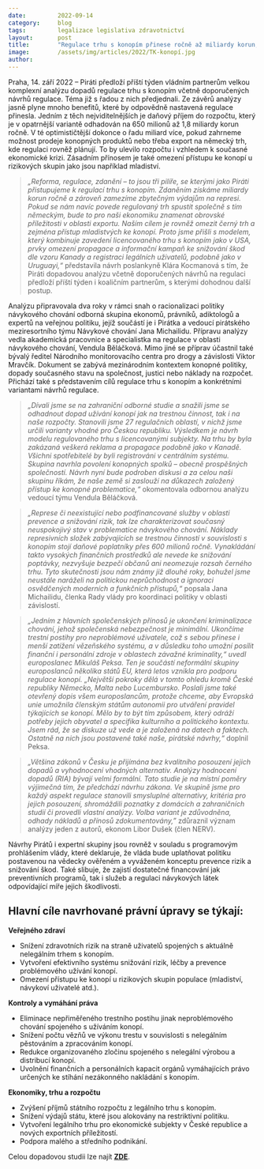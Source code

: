 ```yaml
---
date:         2022-09-14
category:     blog
tags:         legalizace legislativa zdravotnictví
layout:       post
title:        "Regulace trhu s konopím přinese ročně až miliardy korun, potvrdila expertní studie. Piráti předloží návrhy na regulaci vládním partnerům"
image:        /assets/img/articles/2022/TK-konopí.jpg
author:       
---
```


Praha, 14. září 2022 – Piráti předloží příští týden vládním partnerům velkou komplexní analýzu dopadů regulace trhu s konopím včetně doporučených návrhů regulace. Téma již s řadou z nich předjednali. Ze závěrů analýzy jasně plyne mnoho benefitů, které by odpovědně nastavená regulace přinesla. Jedním z těch nejviditelnějších je daňový příjem do rozpočtu, který je v opatrnější variantě odhadován na 650 milionů až 1,8 miliardy korun ročně. V té optimističtější dokonce o řadu miliard více, pokud zahrneme možnost prodeje konopných produktů nebo třeba export na německý trh, kde regulaci rovněž plánují. To by ulevilo rozpočtu i vzhledem k současné ekonomické krizi. Zásadním přínosem je také omezení přístupu ke konopí u rizikových skupin jako jsou například mladiství. 

> *„Reforma, regulace, zdanění – to jsou tři pilíře, se kterými jako Piráti přistupujeme k regulací trhu s konopím. Zdaněním získáme miliardy korun ročně a zároveň zamezíme zbytečným výdajům na represi. Pokud se nám navíc povede regulovaný trh spustit společně s tím německým, bude to pro naši ekonomiku znamenat obrovské příležitosti v oblasti exportu. Naším cílem je rovněž omezit černý trh a zejména přístup mladistvých ke konopí. Proto jsme přišli s modelem, který kombinuje zavedení licencovaného trhu s konopím jako v USA, prvky omezení propagace a informační kampaň ke snižování škod dle vzoru Kanady a registraci legálních uživatelů, podobně jako v Uruguayi,“* představila návrh poslankyně Klára Kocmanová s tím, že Piráti dopadovou analýzu včetně doporučených návrhů na regulaci předloží příští týden i koaličním partnerům, s kterými dohodnou další postup. 

Analýzu připravovala dva roky v rámci snah o racionalizaci politiky návykového chování odborná skupina ekonomů, právníků, adiktologů a expertů na veřejnou politiku, jejíž součástí je i Pirátka a vedoucí pirátského meziresortního týmu Návykové chování Jana Michailidu. Přípravu analýzy vedla akademická pracovnice a specialistka na regulace v oblasti návykového chování, Vendula Běláčková. Mimo jiné se příprav účastnil také bývalý ředitel Národního monitorovacího centra pro drogy a závislosti Viktor Mravčík. Dokument se zabývá mezinárodním kontextem konopné politiky, dopady současného stavu na společnost, justici nebo náklady na rozpočet. Přichází také s představením cílů regulace trhu s konopím a konkrétními variantami návrhů regulace.

> *„Dívali jsme se na zahraniční odborné studie a snažili jsme se odhadnout dopad užívání konopí jak na trestnou činnost, tak i na naše rozpočty. Stanovili jsme 27 regulačních oblastí, v nichž jsme určili varianty vhodné pro Českou republiku. Výsledkem je návrh modelu regulovaného trhu s licencovanými subjekty. Na trhu by byla zakázaná veškerá reklama a propagace podobně jako v Kanadě. Všichni spotřebitelé by byli registrováni v centrálním systému. Skupina navrhla povolení konopných spolků – obecně prospěšných společností. Návrh nyní bude podroben diskusi a za celou naši skupinu říkám, že naše země si zaslouží na důkazech založený přístup ke konopné problematice,“* okomentovala odbornou analýzu vedoucí týmu Vendula Běláčková.

> *„Represe či neexistující nebo podfinancované služby v oblasti prevence a snižování rizik, tak lze charakterizovat současný neuspokojivý stav v problematice návykového chování. Náklady represivních složek zabývajících se trestnou činností v souvislosti s konopím stojí daňové poplatníky přes 600 milionů ročně. Vynakládání takto vysokých finančních prostředků ale nevede ke snižování poptávky, nezvyšuje bezpečí občanů ani neomezuje rozsah černého trhu. Tyto skutečnosti jsou nám známy již dlouhé roky, bohužel jsme neustále naráželi na politickou neprůchodnost a ignoraci osvědčených moderních a funkčních přístupů,“* popsala Jana Michailidu, členka Rady vlády pro koordinaci politiky v oblasti závislostí.

> *„Jedním z hlavních společenských přínosů je ukončení kriminalizace chování, jehož společenská nebezpečnost je minimální. Ukončíme trestní postihy pro neproblémové uživatele, což s sebou přinese i menší zatížení vězeňského systému, a v důsledku toho umožní posílit finanční i personální zdroje v oblastech závažné kriminality,“ uvedl europoslanec Mikuláš Peksa. Ten je součástí neformální skupiny europoslanců několika států EU, která letos vznikla pro podporu regulace konopí. „Největší pokroky dělá v tomto ohledu kromě České republiky Německo, Malta nebo Lucembursko. Poslali jsme také otevřený dopis všem europoslancům, protože chceme, aby Evropská unie umožnila členským státům autonomii pro utváření pravidel týkajících se konopí. Mělo by to být tím způsobem, který odráží potřeby jejich obyvatel a specifika kulturního a politického kontextu. Jsem rád, že se diskuze už vede a je založená na datech a faktech. Ostatně na nich jsou postavené také naše, pirátské návrhy,“* doplnil Peksa. 

> *„Většina zákonů v Česku je přijímána bez kvalitního posouzení jejich dopadů a vyhodnocení vhodných alternativ. Analýzy hodnocení dopadů (RIA) bývají velmi formální. Tato studie je na místní poměry výjimečná tím, že předchází návrhu zákona. Ve skupině jsme pro každý aspekt regulace stanovili smysluplné alternativy, kritéria pro jejich posouzení, shromáždili poznatky z domácích a zahraničních studií či provedli vlastní analýzy. Volba variant je zdůvodněna, odhady nákladů a přínosů zdokumentovány,”* zdůraznil význam analýzy jeden z autorů, ekonom Libor Dušek (člen NERV). 

Návrhy Pirátů i expertní skupiny jsou rovněž v souladu s programovým prohlášením vlády, které deklaruje, že vláda bude uplatňovat politiku postavenou na vědecky ověřeném a vyváženém konceptu prevence rizik a snižování škod. Také slibuje, že zajistí dostatečné financování jak preventivních programů, tak i služeb a regulaci návykových látek odpovídající míře jejich škodlivosti.


## Hlavní cíle navrhované právní úpravy se týkají:

**Veřejného zdraví** 
* Snížení zdravotních rizik na straně uživatelů spojených s aktuálně nelegálním trhem s konopím. 
* Vytvoření efektivního systému snižování rizik, léčby a prevence problémového užívání konopí.
* Omezení přístupu ke konopí u rizikových skupin populace (mladiství, návykoví uživatelé atd.). 

**Kontroly a vymáhání práva** 
* Eliminace nepřiměřeného trestního postihu jinak neproblémového chování spojeného s užíváním konopí.
* Snížení počtu vězňů ve výkonu trestu v souvislosti s nelegálním pěstováním a zpracováním konopí. 
* Redukce organizovaného zločinu spojeného s nelegální výrobou a distribucí konopí. 
* Uvolnění finančních a personálních kapacit orgánů vymáhajících právo určených ke stíhání nezákonného nakládání s konopím. 

**Ekonomiky, trhu a rozpočtu**
* Zvýšení příjmů státního rozpočtu z legálního trhu s konopím.
* Snížení výdajů státu, které jsou alokovány na restriktivní politiku.
* Vytvoření legálního trhu pro ekonomické subjekty v České republice a nových exportních příležitostí.
* Podpora malého a středního podnikání.

Celou dopadovou studii lze najít **[ZDE](https://regulacekonopi.cz/)**.

